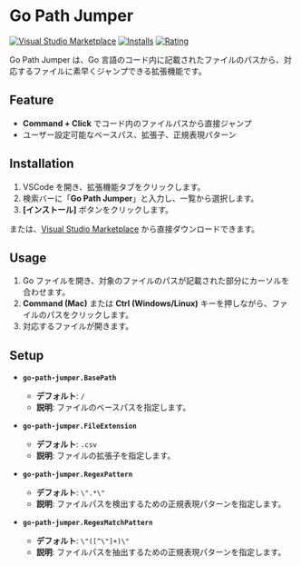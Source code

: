 # Go Path Jumper

[![Visual Studio Marketplace](https://img.shields.io/visual-studio-marketplace/v/cr4ne89.go-path-jumper)](https://marketplace.visualstudio.com/items?itemName=cr4ne89.go-path-jumper)
[![Installs](https://img.shields.io/visual-studio-marketplace/i/cr4ne89.go-path-jumper)](https://marketplace.visualstudio.com/items?itemName=cr4ne89.go-path-jumper)
[![Rating](https://img.shields.io/visual-studio-marketplace/r/cr4ne89.go-path-jumper)](https://marketplace.visualstudio.com/items?itemName=cr4ne89.go-path-jumper)

Go Path Jumper は、Go 言語のコード内に記載されたファイルのパスから、対応するファイルに素早くジャンプできる拡張機能です。

## Feature

- **Command + Click** でコード内のファイルパスから直接ジャンプ
- ユーザー設定可能なベースパス、拡張子、正規表現パターン

## Installation

1. VSCode を開き、拡張機能タブをクリックします。
2. 検索バーに「**Go Path Jumper**」と入力し、一覧から選択します。
3. **[インストール]** ボタンをクリックします。

または、[Visual Studio Marketplace](https://marketplace.visualstudio.com/items?itemName=cr4ne89.go-path-jumper) から直接ダウンロードできます。

## Usage

1. Go ファイルを開き、対象のファイルのパスが記載された部分にカーソルを合わせます。
2. **Command (Mac)** または **Ctrl (Windows/Linux)** キーを押しながら、ファイルのパスをクリックします。
3. 対応するファイルが開きます。

## Setup

- **`go-path-jumper.BasePath`**

  - **デフォルト**: `/`
  - **説明**: ファイルのベースパスを指定します。

- **`go-path-jumper.FileExtension`**

  - **デフォルト**: `.csv`
  - **説明**: ファイルの拡張子を指定します。

- **`go-path-jumper.RegexPattern`**

  - **デフォルト**: `\".*\"`
  - **説明**: ファイルパスを検出するための正規表現パターンを指定します。

- **`go-path-jumper.RegexMatchPattern`**
  - **デフォルト**: `\"([^\"]+)\"`
  - **説明**: ファイルパスを抽出するための正規表現パターンを指定します。
